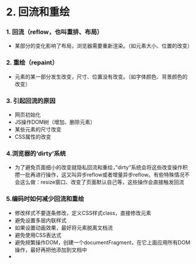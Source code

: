 # 2. 回流和重绘
### 1. 回流（reflow，也叫重排、布局）
* 某部分的变化影响了布局，浏览器需要重新渲染。（如元素大小、位置的改变）

### 2. 重绘（repaint）
* 元素的某一部分发生改变，尺寸、位置没有改变。（如字体颜色、背景颜色的改变）

### 3. 引起回流的原因
* 网页初始化
* JS操作DOM树（增加、删除元素）
* 某些元素的尺寸改变
* CSS属性的改变

### 4.浏览器的‘dirty’系统
* 为了避免页面细小的改变就隐私回流和重绘，”dirty“系统会将这些改变操作积攒一批再进行操作，这又叫异步reflow或者增量异步reflow。有些特殊情况不会这么做：resize窗口、改变了页面默认自己等，这些操作会直接触发回流

### 5.编码时如何减少回流和重绘
* 修改样式不要逐条修改，定义CSS样式class，直接修改元素
* 避免设置多层内联样式
* 如果设置动画效果，最好将元素脱离文档流
* 避免使用CSS表达式
* 避免频繁操作DOM，创建一个documentFragment，在它上面应用所有DOM操作，最好再把他添加到文档中
* 